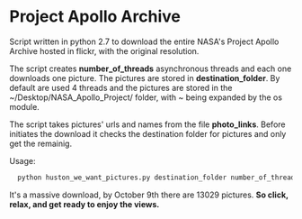 # Project Apollo Archive
Script written in python 2.7 to download the entire NASA's Project Apollo Archive hosted in flickr, with the original resolution. 

The script creates __number_of_threads__ asynchronous threads and each one downloads one picture. The pictures are stored in __destination_folder__. By default are used 4 threads and the pictures are stored in the ~/Desktop/NASA_Apollo_Project/ folder, with ~ being expanded by the os module.

The script takes pictures' urls and names from the file __photo_links__. Before initiates the download it checks the destination folder for pictures and only get the remainig.

Usage: 
```python
  python huston_we_want_pictures.py destination_folder number_of_threads
```

It's a massive download, by October 9th there are 13029 pictures. **So click, relax, and get ready to enjoy the views.** 
